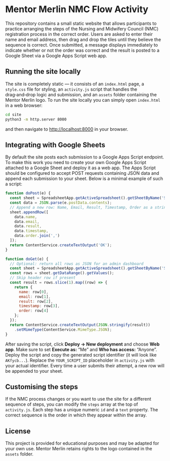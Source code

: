 # Mentor Merlin NMC Flow Activity

This repository contains a small static website that allows participants to
practice arranging the steps of the Nursing and Midwifery Council (NMC)
registration process in the correct order.  Users are asked to enter
their name and email address, then drag and drop the tiles until they
believe the sequence is correct.  Once submitted, a message displays
immediately to indicate whether or not the order was correct and the
result is posted to a Google Sheet via a Google Apps Script web app.

## Running the site locally

The site is completely static — it consists of an `index.html` page,
a `style.css` file for styling, an `activity.js` script that handles
the drag‑and‑drop logic and submission, and an `assets` folder containing
the Mentor Merlin logo.  To run the site locally you can simply open
`index.html` in a web browser:

```bash
cd site
python3 -m http.server 8000
```

and then navigate to [http://localhost:8000](http://localhost:8000) in
your browser.

## Integrating with Google Sheets

By default the site posts each submission to a Google Apps Script
endpoint.  To make this work you need to create your own Google
Apps Script attached to a Google Sheet and deploy it as a web app.  The
Apps Script should be configured to accept POST requests containing
JSON data and append each submission to your sheet.  Below is a
minimal example of such a script:

```javascript
function doPost(e) {
  const sheet = SpreadsheetApp.getActiveSpreadsheet().getSheetByName('Sheet1');
  const data = JSON.parse(e.postData.contents);
  // Append a new row: Name, Email, Result, Timestamp, Order as a string
  sheet.appendRow([
    data.name,
    data.email,
    data.result,
    data.timestamp,
    data.order.join(',')
  ]);
  return ContentService.createTextOutput('OK');
}

function doGet(e) {
  // Optional: return all rows as JSON for an admin dashboard
  const sheet = SpreadsheetApp.getActiveSpreadsheet().getSheetByName('Sheet1');
  const rows = sheet.getDataRange().getValues();
  // Skip header row if present
  const result = rows.slice(1).map((row) => {
    return {
      name: row[0],
      email: row[1],
      result: row[2],
      timestamp: row[3],
      order: row[4]
    };
  });
  return ContentService.createTextOutput(JSON.stringify(result))
    .setMimeType(ContentService.MimeType.JSON);
}
```

After saving the script, click **Deploy → New deployment** and choose
**Web app**.  Make sure to set **Execute as:** “Me” and **Who has
access:** “Anyone”.  Deploy the script and copy the generated script
identifier (it will look like `AKfycb...`).  Replace the
`YOUR_SCRIPT_ID` placeholder in `activity.js` with your actual
identifier.  Every time a user submits their attempt, a new row will
be appended to your sheet.

## Customising the steps

If the NMC process changes or you want to use the site for a different
sequence of steps, you can modify the `steps` array at the top of
`activity.js`.  Each step has a unique numeric `id` and a `text`
property.  The correct sequence is the order in which they appear
within the array.

## License

This project is provided for educational purposes and may be adapted
for your own use.  Mentor Merlin retains rights to the logo contained
in the `assets` folder.